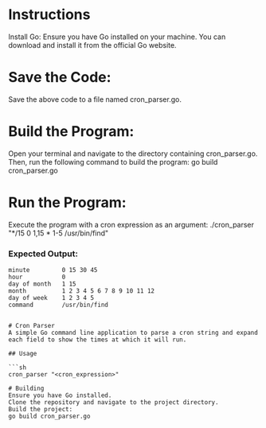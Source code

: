 # Instructions
Install Go:
Ensure you have Go installed on your machine. You can download and install it from the official Go website.

# Save the Code:
Save the above code to a file named cron_parser.go.

# Build the Program:
Open your terminal and navigate to the directory containing cron_parser.go. Then, run the following command to build the program:
go build cron_parser.go

# Run the Program:
Execute the program with a cron expression as an argument:
./cron_parser "*/15 0 1,15 * 1-5 /usr/bin/find"

### Expected Output:
```
minute         0 15 30 45
hour           0
day of month   1 15
month          1 2 3 4 5 6 7 8 9 10 11 12
day of week    1 2 3 4 5
command        /usr/bin/find


# Cron Parser
A simple Go command line application to parse a cron string and expand each field to show the times at which it will run.

## Usage

```sh
cron_parser "<cron_expression>"

# Building
Ensure you have Go installed.
Clone the repository and navigate to the project directory.
Build the project:
go build cron_parser.go
